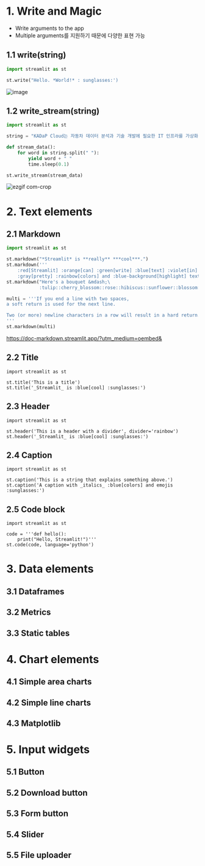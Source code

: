 # 1. Write and Magic

- Write arguments to the app
- Multiple arguments를 지원하기 때문에 다양한 표현 가능

## 1.1 write(string)

```python
import streamlit as st

st.write("Hello. *World!* : sunglasses:')
```
![image](https://github.com/bigdata-car/kadap-lecture/assets/105857557/aefc4194-2169-42f3-b510-b74c56e5f57b)

## 1.2 write_stream(string)

```python
import streamlit as st

string = "KADaP Cloud는 자동차 데이터 분석과 기술 개발에 필요한 IT 인프라를 가상화 기술을 활용하여 대여해 주는 서비스입니다. 사용자는 원하는 사양의 서버를 직접 생성하거나 제공되는 시뮬레이션, 분석, 개발 환경에 접속하여 바로 사용할 수 있습니다."

def stream_data():
    for word in string.split(" "):
        yield word + " "
        time.sleep(0.1)

st.write_stream(stream_data)
```
![ezgif com-crop](https://github.com/bigdata-car/kadap-lecture/assets/153149491/c2e4d9f1-cb89-438e-8661-7678b4aebed2)


# 2. Text elements

## 2.1 Markdown
```python
import streamlit as st

st.markdown("*Streamlit* is **really** ***cool***.")
st.markdown('''
    :red[Streamlit] :orange[can] :green[write] :blue[text] :violet[in]
    :gray[pretty] :rainbow[colors] and :blue-background[highlight] text.''')
st.markdown("Here's a bouquet &mdash;\
            :tulip::cherry_blossom::rose::hibiscus::sunflower::blossom:")

multi = '''If you end a line with two spaces,
a soft return is used for the next line.

Two (or more) newline characters in a row will result in a hard return.
'''
st.markdown(multi)
```
https://doc-markdown.streamlit.app/?utm_medium=oembed&

## 2.2 Title
```
import streamlit as st

st.title('This is a title')
st.title('_Streamlit_ is :blue[cool] :sunglasses:')
```
## 2.3 Header
```
import streamlit as st

st.header('This is a header with a divider', divider='rainbow')
st.header('_Streamlit_ is :blue[cool] :sunglasses:')
```
## 2.4 Caption
```
import streamlit as st

st.caption('This is a string that explains something above.')
st.caption('A caption with _italics_ :blue[colors] and emojis :sunglasses:')
```
## 2.5 Code block
```
import streamlit as st

code = '''def hello():
    print("Hello, Streamlit!")'''
st.code(code, language='python')
```
# 3. Data elements

## 3.1 Dataframes
## 3.2 Metrics
## 3.3 Static tables

# 4. Chart elements

## 4.1 Simple area charts
## 4.2 Simple line charts
## 4.3 Matplotlib

# 5. Input widgets

## 5.1 Button
## 5.2 Download button
## 5.3 Form button
## 5.4 Slider
## 5.5 File uploader
